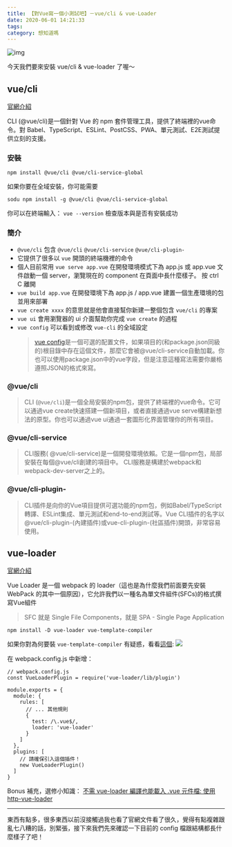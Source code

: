 ```yaml
---
title: 【對Vue寫一個小測試吧】－vue/cli & vue-Loader
date: 2020-06-01 14:21:33
tags:
category: 想知道嗎
---
```


[<i class="fa fa-medium"></i>](https://medium.com/@wsw0615/%E5%B0%8Dvue%E5%AF%AB%E4%B8%80%E5%80%8B%E5%B0%8F%E6%B8%AC%E8%A9%A6%E5%90%A7-vue-cli-vue-loader-864c3dee8ca2)

![img](/images/2020/【對Vue寫一個小測試吧】－vueClivueLoader/vueJest.png)

今天我們要來安裝 vue/cli & vue-loader 了喔～

## vue/cli

[官網介紹](https://cli.vuejs.org/zh/guide/)

CLI (@vue/cli)是一個針對 Vue 的 npm 套件管理工具，提供了終端裡的vue命令。對 Babel、TypeScript、ESLint、PostCSS、PWA、單元測試、E2E測試提供立刻的支援。

### 安裝

`npm install @vue/cli @vue/cli-service-global`

如果你要在全域安裝，你可能需要

`sodu npm install -g @vue/cli @vue/cli-service-global`

你可以在終端輸入： `vue --version` 檢查版本與是否有安裝成功

### 簡介

* `@vue/cli` 包含 `@vue/cli` `@vue/cli-service` `@vue/cli-plugin-`
* 它提供了很多以 `vue` 開頭的終端機裡的命令
* 個人目前常用 `vue serve app.vue` 在開發環境模式下為 app.js 或 app.vue 文件啟動一個 server，瀏覽現在的 component 在頁面中長什麼樣子。
按 ctrl C 離開
* `vue build app.vue` 在開發環境下為 app.js / app.vue 建置一個生產環境的包並用來部署
* `vue create xxxx` 的意思就是他會直接幫你新建一整個包含 `vue/cli` 的專案
* `vue ui` 會用瀏覽器的 ui 介面幫助你完成 `vue create` 的過程
* `vue config` 可以看到或修改 `vue-cli` 的全域設定
    > [vue config](https://cli.vuejs.org/zh/config/#%E5%85%A8%E5%B1%80-cli-%E9%85%8D%E7%BD%AE)是一個可選的配置文件，如果項目的(和package.json同級的)根目錄中存在這個文件，那麼它會被@vue/cli-service自動加載。你也可以使用package.json中的vue字段，但是注意這種寫法需要你嚴格遵照JSON的格式來寫。

### @vue/cli
> CLI (`@vue/cli`)是一個全局安裝的npm包，提供了終端裡的vue命令。它可以通過vue create快速搭建一個新項目，或者直接通過vue serve構建新想法的原型。你也可以通過vue ui通過一套圖形化界面管理你的所有項目。

### @vue/cli-service
> CLI服務( @vue/cli-service)是一個開發環境依賴。它是一個npm包，局部安裝在每個@vue/cli創建的項目中。
CLI服務是構建於webpack和webpack-dev-server之上的。

### @vue/cli-plugin-
> CLI插件是向你的Vue項目提供可選功能的npm包，例如Babel/TypeScript轉譯、ESLint集成、單元測試和end-to-end測試等。Vue CLI插件的名字以@vue/cli-plugin-(內建插件)或vue-cli-plugin-(社區插件)開頭，非常容易使用。

## vue-loader

[官網介紹](https://vue-loader.vuejs.org/zh/#vue-loader-%E6%98%AF%E4%BB%80%E4%B9%88%EF%BC%9F)

Vue Loader 是一個 webpack 的 loader（這也是為什麼我們前面要先安裝 WebPack 的其中一個原因），它允許我們以一種名為單文件組件(SFCs)的格式撰寫Vue組件
> SFC 就是 Single File Components，就是 SPA - Single Page Application

`npm install -D vue-loader vue-template-compiler`

如果你對為何要裝 `vue-template-compiler` 有疑惑，看看[這個](https://vue-loader.vuejs.org/zh/guide/#vue-cli):
![](https://i.imgur.com/Cqq1uMF.png)

在 webpack.config.js 中新增：
```
// webpack.config.js
const VueLoaderPlugin = require('vue-loader/lib/plugin')

module.exports = {
  module: {
    rules: [
      // ... 其他規則
      {
        test: /\.vue$/,
        loader: 'vue-loader'
      }
    ]
  },
  plugins: [
    // 請確保引入這個插件！
    new VueLoaderPlugin()
  ]
}
```

Bonus 補充，選修小知識：
[不需 vue-loader 編譯也能載入 .vue 元件檔: 使用 http-vue-loader](https://kuro.tw/posts/2017/07/11/%E4%B8%8D%E9%9C%80%E7%B7%A8%E8%AD%AF%E4%B9%9F%E8%83%BD%E8%BC%89%E5%85%A5-vue-%E5%85%83%E4%BB%B6%E6%AA%94-%E4%BD%BF%E7%94%A8-http-vue-loader/)

---

東西有點多，很多東西以前沒接觸過我也看了官網文件看了很久，覺得有點複雜跟亂七八糟的話，別緊張，接下來我們先來確認一下目前的 config 檔跟結構都長什麼樣子了吧！